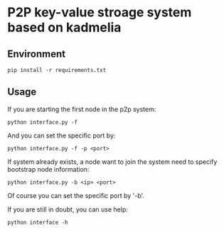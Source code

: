 # P2P key-value stroage system based on kadmelia 

## Environment

```
pip install -r requirements.txt
```

## Usage

If you are starting the first node in the p2p system:

```
python interface.py -f
```

And you can set the specific port by:

```
python interface.py -f -p <port>
```

If system already exists, a node want to join the system need  to specify bootstrap node information:

```
python interface.py -b <ip> <port> 
```

Of course you can set the specific port by '-b'.

If you are still in doubt, you can use help:

```
python interface -h
```


